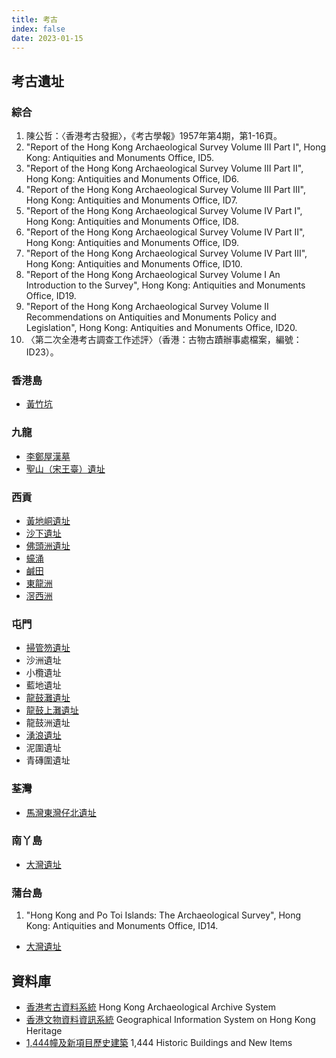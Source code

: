 ```yaml
---
title: 考古
index: false
date: 2023-01-15
---
```

<adsense></adsense>

## 考古遺址
### 綜合
1. 陳公哲：〈香港考古發掘〉，《考古學報》1957年第4期，第1-16頁。
2. "Report of the Hong Kong Archaeological Survey Volume III Part I", Hong Kong: Antiquities and Monuments Office, ID5.
3. "Report of the Hong Kong Archaeological Survey Volume III Part II", Hong Kong: Antiquities and Monuments Office, ID6.
4. "Report of the Hong Kong Archaeological Survey Volume III Part III", Hong Kong: Antiquities and Monuments Office, ID7.
5. "Report of the Hong Kong Archaeological Survey Volume IV Part I", Hong Kong: Antiquities and Monuments Office, ID8.
6. "Report of the Hong Kong Archaeological Survey Volume IV Part II", Hong Kong: Antiquities and Monuments Office, ID9.
7.  "Report of the Hong Kong Archaeological Survey Volume IV Part III", Hong Kong: Antiquities and Monuments Office, ID10.
8.  "Report of the Hong Kong Archaeological Survey Volume I An Introduction to the Survey", Hong Kong: Antiquities and Monuments Office, ID19.
9.  "Report of the Hong Kong Archaeological Survey Volume II Recommendations on Antiquities and Monuments Policy and Legislation", Hong Kong: Antiquities and Monuments Office, ID20.
10. 〈第二次全港考古調查工作述評〉（香港：古物古蹟辦事處檔案，編號：ID23）。
### 香港島
- [黃竹坑](wong-chuk-hang-hong-kong-island.md)
### 九龍
- [李鄭屋漢墓](lei-cheng-uk-han-tomb-kowloon.md)
- [聖山（宋王臺）遺址](sacred-hill-site-kowloon.md)
### 西貢
- [黃地峒遺址](wong-tei-tung-sai-kung.md)
- [沙下遺址](sha-ha-sai-kung.md)
- [佛頭洲遺址](junk-island-site-sai-kung.md)
- [蠔涌](ho-chung-sai-kung.md)
- [鹹田](ham-tin-sai-kung.md)
- [東龍洲](tung-lung-chau-sai-kung.md)
- [滘西洲](kau-sai-chau-sai-kung.md)
### 屯門
- [掃管笏遺址](so-kwun-wat-tuen-mun.md)
- 沙洲遺址
- 小欖遺址
- 藍地遺址
- [龍鼓灘遺址](lung-kwu-tan-tuen-mun.md)
- [龍鼓上灘遺址](lung-kwu-sheung-tan-tuen-mun.md)
- 龍鼓洲遺址
- [湧浪遺址](yung-long-tun-mun.md)
- 泥圍遺址
- 青磚圍遺址
### 荃灣
- [馬灣東灣仔北遺址](tung-wan-tsai-north-ma-wan-island-tsuen-wan.md)
### 南丫島
- [大灣遺址](tai-wan-site-lamma-island.md)
### 蒲台島
1. "Hong Kong and Po Toi Islands: The Archaeological Survey", Hong Kong: Antiquities and Monuments Office, ID14.
- [大灣遺址](tai-wan-site-po-toi.md)
## 資料庫
- [香港考古資料系統](https://hkaas.amo.gov.hk/hkaas/main.jsp?lang=2) Hong Kong Archaeological Archive System
- [香港文物資料資訊系統](https://gish.amo.gov.hk/internet/index.html?lang=zh-hk) Geographical Information System on Hong Kong Heritage
- [1,444幢及新項目歷史建築](https://www.aab.gov.hk/tc/historic-buildings/search-for-information-on-individual-buildings/index.html) 1,444 Historic Buildings and New Items